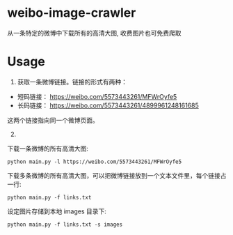 # weibo-image-crawler
从一条特定的微博中下载所有的高清大图, 收费图片也可免费爬取

# Usage
1. 获取一条微博链接。链接的形式有两种：
- 短码链接： https://weibo.com/5573443261/MFWrOyfe5
- 长码链接： https://weibo.com/5573443261/4899961248161685

这两个链接指向同一个微博页面。

2.
下载一条微博的所有高清大图:
```
python main.py -l https://weibo.com/5573443261/MFWrOyfe5
```

下载多条微博的所有高清大图，可以把微博链接放到一个文本文件里，每个链接占一行:
```
python main.py -f links.txt
```

设定图片存储到本地 images 目录下:
```
python main.py -f links.txt -s images
```
